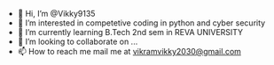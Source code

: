 - 👋 Hi, I’m @Vikky9135
- 👀 I’m interested in competetive coding in python and cyber security
- 🌱 I’m currently learning B.Tech 2nd sem in REVA UNIVERSITY
- 💞️ I’m looking to collaborate on ...
- 📫 How to reach me mail me at vikramvikky2030@gmail.com

<!---
Vikky9135/Vikky9135 is a ✨ special ✨ repository because its `README.md` (this file) appears on your GitHub profile.
You can click the Preview link to take a look at your changes.
--->
